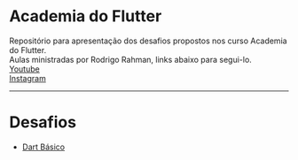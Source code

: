 # Academia do Flutter
Repositório para apresentação dos desafios propostos nos curso Academia do Flutter.  
Aulas ministradas por Rodrigo Rahman, links abaixo para segui-lo.  
[Youtube](https://www.youtube.com/rodrigorahman)  
[Instagram](https://www.instagram.com/rodrigorahman.dev/)  
___
# Desafios  
* [Dart Básico](https://github.com/punkklan/academia_flutter_estudos/blob/main/desafioBasico.dart)  
